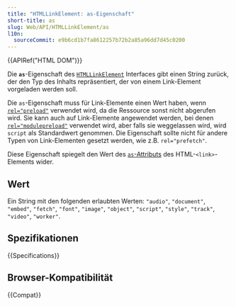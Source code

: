 ```yaml
---
title: "HTMLLinkElement: as-Eigenschaft"
short-title: as
slug: Web/API/HTMLLinkElement/as
l10n:
  sourceCommit: e9b6cd1b7fa8612257b72b2a85a96dd7d45c0200
---
```


{{APIRef("HTML DOM")}}

Die **`as`**-Eigenschaft des [`HTMLLinkElement`](/de/docs/Web/API/HTMLLinkElement) Interfaces gibt einen String zurück, der den Typ des Inhalts repräsentiert, der von einem Link-Element vorgeladen werden soll.

Die `as`-Eigenschaft muss für Link-Elemente einen Wert haben, wenn [`rel="preload"`](/de/docs/Web/HTML/Reference/Attributes/rel/preload) verwendet wird, da die Ressource sonst nicht abgerufen wird.
Sie kann auch auf Link-Elemente angewendet werden, bei denen [`rel="modulepreload"`](/de/docs/Web/HTML/Reference/Attributes/rel/modulepreload) verwendet wird, aber falls sie weggelassen wird, wird `script` als Standardwert genommen.
Die Eigenschaft sollte nicht für andere Typen von Link-Elementen gesetzt werden, wie z.B. `rel="prefetch"`.

Diese Eigenschaft spiegelt den Wert des [`as`-Attributs](/de/docs/Web/HTML/Reference/Elements/link#as) des HTML-`<link>`-Elements wider.

## Wert

Ein String mit den folgenden erlaubten Werten: `"audio"`, `"document"`, `"embed"`, `"fetch"`, `"font"`, `"image"`, `"object"`, `"script"`, `"style"`, `"track"`, `"video"`, `"worker"`.

## Spezifikationen

{{Specifications}}

## Browser-Kompatibilität

{{Compat}}
